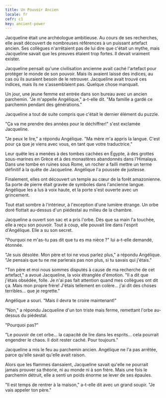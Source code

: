 ```yaml
---
title: Un Pouvoir Ancien
locale: fr
cefr: c1
key: ancient-power
---
```


Jacqueline était une archéologue ambitieuse. Au cours de ses recherches, elle avait découvert de nombreuses références à un puissant artefact ancien. Ses collègues n'arrêtaient pas de lui dire que c'était un mythe, mais Jacqueline savait que les preuves étaient trop fortes. Il devait vraiment exister.

Jacqueline pensait qu'une civilisation ancienne avait caché l'artefact pour protéger le monde de son pouvoir. Mais ils avaient laissé des indices, au cas où ils auraient besoin de le retrouver. Jacqueline avait trouvé ces indices, mais ils ne s'assemblaient pas. Quelque chose manquait.

Un jour, une jeune femme est entrée dans son bureau avec un ancien parchemin. "Je m'appelle Angélique," a-t-elle dit. "Ma famille a gardé ce parchemin pendant des générations."

Jacqueline a tout de suite compris que c'était le dernier élément du puzzle.

"Ça va me prendre des années pour le déchiffrer!" s'est exclamée Jacqueline.

"Je peux le lire," a répondu Angélique. "Ma mère m'a appris la langue. C'est pour ça que je viens avec vous, en tant que votre traductrice."

Leur quête les a menées à des tombes cachées en Égypte, à des grottes sous-marines en Grèce et à des monastères abandonnés dans l'Himalaya. Dans une tombe en ruines sous Rome, un rocher a failli mettre un terme définitif à la quête de Jacqueline. Angélique l'a poussée de justesse.

Finalement, elles ont découvert un temple au cœur de la forêt amazonienne. Sa porte de pierre était gravée de symboles dans l'ancienne langue. Angélique les a lus à voix haute, et la porte s'est ouverte avec un grincement.

Tout était sombre à l'intérieur, à l'exception d'une lumière étrange. Un orbe doré flottait au-dessus d'un piédestal au milieu de la chambre.

Jacqueline a ouvert son sac et a pris l'orbe. Dès que sa main l'a touchée, elle a reçu son pouvoir. Tout à coup, elle pouvait lire dans l'esprit d'Angélique. Elle a su son secret.

"Pourquoi ne m'as-tu pas dit que tu es ma nièce ?" lui a-t-elle demandé, étonnée.

"Je suis désolée. Mon père et toi ne vous parlez plus," a répondu Angélique. "Je pensais que tu ne me parlerais pas non plus, si tu savais qui j'étais."

"Ton père et moi nous sommes disputés à cause de ma recherche de cet artefact," a avoué Jacqueline, la voix étranglée d'émotion. "Il a dit que j'étais obsédée, folle. Je n'ai pas fait attention quand mes collègues ont dit ça. Mais mon propre frère! J'étais tellement en colère... j'ai dit des choses terribles... que je regrette."

Angélique a souri. "Mais il devra te croire maintenant!"

"Non," a répondu Jacqueline d'un ton triste mais ferme, remettant l'orbe au-dessus du piédestal.

"Pourquoi pas?"

"Le pouvoir de cet orbe... la capacité de lire dans les esprits... cela pourrait engendrer le chaos. Il doit rester caché. Pour toujours."

Jacqueline a mis le feu au parchemin ancien. Angélique ne l'a pas arrêtée, parce qu'elle savait qu'elle avait raison.

Alors que les flammes dansaient, Jacqueline savait qu'elle ne pourrait jamais prouver sa théorie, ni au monde ni à son frère. Mais une fois le parchemin détruit, elle a senti un poids énorme se lever de ses épaules.

"Il est temps de rentrer à la maison," a-t-elle dit avec un grand soupir. "Je vais appeler ton père."